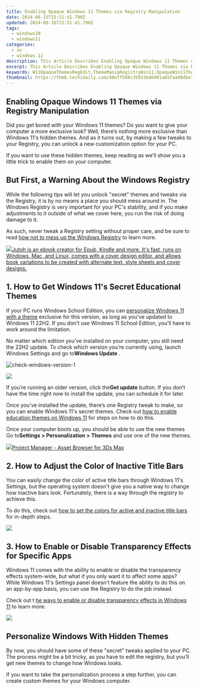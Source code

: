 ```yaml
---
title: Enabling Opaque Windows 11 Themes via Registry Manipulation
date: 2024-08-15T15:51:41.790Z
updated: 2024-08-16T15:51:41.790Z
tags:
  - windows10
  - windows11
categories:
  - os
  - windows 11
description: This Article Describes Enabling Opaque Windows 11 Themes via Registry Manipulation
excerpt: This Article Describes Enabling Opaque Windows 11 Themes via Registry Manipulation
keywords: W11OpaqueThemesRegEdit,ThemeManipRegistryWin11,OpaqueWin11ThemeChange,RegistryAdjustWin11,Windows11ThemeToggle,ModifyWindowsThemeReg,ManipulateOpaqueThemes
thumbnail: https://thmb.techidaily.com/48eff568c35933b40401a65faa40dbe7bb6a58eb499e343dac1cbda32fedf601.jpg
---
```


## Enabling Opaque Windows 11 Themes via Registry Manipulation

 Did you get bored with your Windows 11 themes? Do you want to give your computer a more exclusive look? Well, there’s nothing more exclusive than Windows 11's hidden themes. And as it turns out, by making a few tweaks to your Registry, you can unlock a new customization option for your PC.

 If you want to use these hidden themes, keep reading as we’ll show you a little trick to enable them on your computer.

## But First, a Warning About the Windows Registry

 While the following tips will let you unlock "secret" themes and tweaks via the Registry, it is by no means a place you should mess around in. The Windows Registry is very important for your PC's stability, and if you make adjustments to it outside of what we cover here, you run the risk of doing damage to it.

 As such, never tweak a Registry setting without proper care, and be sure to read [how not to mess up the Windows Registry](https://www.makeuseof.com/tag/not-accidentally-mess-windows-registry/) to learn more.

<!-- affiliate ads begin -->
<a href="https://secure.2checkout.com/order/checkout.php?PRODS=4694919&QTY=1&AFFILIATE=108875&CART=1"><img src="https://secure.avangate.com/images/merchant/bccefcc1b1eee9eca3ae4f5c1a281482/products/jutoh-logo-1200x1600.jpg" border="0">Jutoh is an ebook creator for Epub, Kindle and more. It's fast, runs on Windows, Mac, and Linux, comes with a cover design editor, and allows book variations to be created with alternate text, style sheets and cover designs. </a>
<!-- affiliate ads end -->
## 1\. How to Get Windows 11's Secret Educational Themes

 If your PC runs Windows School Edition, you can [personalize Windows 11 with a theme](https://www.makeuseof.com/windows-11-theme-guide/) exclusive for this version, as long as you've updated to Windows 11 22H2\. If you don’t use Windows 11 School Edition, you’ll have to work around the limitation.

 No matter which edition you’ve installed on your computer, you still need the 22H2 update. To check which version you’re currently using, launch Windows Settings and go to**Windows Update** .

![check-windows-version-1](https://static1.makeuseofimages.com/wordpress/wp-content/uploads/2023/01/check-windows-version-1.jpg)
<!-- affiliate ads begin -->
<a href="https://secure.2checkout.com/order/checkout.php?PRODS=37100474&QTY=1&AFFILIATE=108875&CART=1"><img src="https://awario.com/images/pages/index/img-leads-1280@1x.avif" border="0"></a>
<!-- affiliate ads end -->

 If you’re running an older version, click the**Get update** button. If you don’t have the time right now to install the update, you can schedule it for later.

 Once you’ve installed the update, there’s one Registry tweak to make, so you can enable Windows 11's secret themes. Check out [how to enable education themes on Windows 11](https://www.makeuseof.com/enable-education-themes-windows-11/) for steps on how to do this.

 Once your computer boots up, you should be able to use the new themes Go to**Settings > Personalization > Themes** and use one of the new themes.

<!-- affiliate ads begin -->
<a href="https://secure.2checkout.com/order/checkout.php?PRODS=4709458&QTY=1&AFFILIATE=108875&CART=1"><img src="https://3d-kstudio.com/wp-content/uploads/2019/10/Project-Manager-version-3-1600x900-768x419.jpg" border="0">Project Manager - Asset Browser for 3Ds Max</a>
<!-- affiliate ads end -->
## 2\. How to Adjust the Color of Inactive Title Bars

 You can easily change the color of active title bars through Windows 11's Settings, but the operating system doesn't give you a native way to change how inactive bars look. Fortunately, there is a way through the registry to achieve this.

 To do this, check out [how to set the colors for active and inactive title bars](https://www.makeuseof.com/windows-11-active-inactive-title-bar-colors/) for in-depth steps.

<!-- affiliate ads begin -->
<a href="https://secure.2checkout.com/order/checkout.php?PRODS=19080710&QTY=1&AFFILIATE=108875&CART=1"><img src="https://smart-seo-tool.com/images/SmartSEOAuditorBox.png" border="0"></a>
<!-- affiliate ads end -->
## 3\. How to Enable or Disable Transparency Effects for Specific Apps

 Windows 11 comes with the ability to enable or disable the transparency effects system-wide, but what if you only want it to affect some apps? While Windows 11's Settings panel doesn't feature the ability to do this on an app-by-app basis, you can use the Registry to do the job instead.

 Check out t [he ways to enable or disable transparency effects in Windows 11](https://www.makeuseof.com/windows-11-disable-transparency-effects/) to learn more.

<!-- affiliate ads begin -->
<a href="https://secure.2checkout.com/order/checkout.php?PRODS=35038891&QTY=1&AFFILIATE=108875&CART=1"><img src="https://www.dupinout.com/wp-content/uploads/2021/12/DupInOut-New-Duplicate-Scan-Tab.png" border="0"></a>
<!-- affiliate ads end -->
## Personalize Windows With Hidden Themes

 By now, you should have some of these "secret" tweaks applied to your PC. The process might be a bit tricky, as you have to edit the registry, but you’ll get new themes to change how Windows looks.

 If you want to take the personalization process a step further, you can create custom themes for your Windows computer.


<ins class="adsbygoogle"
     style="display:block"
     data-ad-format="autorelaxed"
     data-ad-client="ca-pub-7571918770474297"
     data-ad-slot="1223367746"></ins>



<ins class="adsbygoogle"
     style="display:block"
     data-ad-client="ca-pub-7571918770474297"
     data-ad-slot="8358498916"
     data-ad-format="auto"
     data-full-width-responsive="true"></ins>






